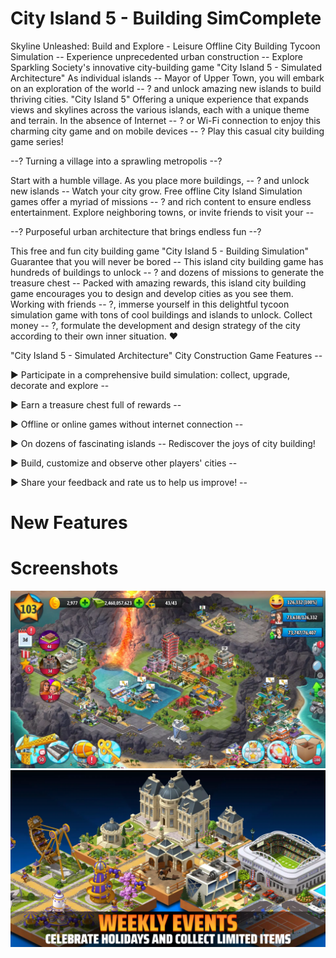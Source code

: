 # City Island 5 - Building SimComplete
Skyline Unleashed: Build and Explore - Leisure Offline City Building Tycoon Simulation
-- Experience unprecedented urban construction --
Explore Sparkling Society's innovative city-building game "City Island 5 - Simulated Architecture" As individual islands --  Mayor of Upper Town, you will embark on an exploration of the world -- ? and unlock amazing new islands to build thriving cities. "City Island 5" Offering a unique experience that expands views and skylines across the various islands, each with a unique theme and terrain. In the absence of Internet -- ? or Wi-Fi connection to enjoy this charming city game and on mobile devices -- ? Play this casual city building game series!

--? Turning a village into a sprawling metropolis --?

Start with a humble village. As you place more buildings, -- ? and unlock new islands --  Watch your city grow. Free offline City Island Simulation games offer a myriad of missions -- ? and rich content to ensure endless entertainment. Explore neighboring towns, or invite friends to visit your -- 

--? Purposeful urban architecture that brings endless fun --?

This free and fun city building game "City Island 5 - Building Simulation" Guarantee that you will never be bored --  This island city building game has hundreds of buildings to unlock -- ? and dozens of missions to generate the treasure chest -- Packed with amazing rewards, this island city building game encourages you to design and develop cities as you see them. Working with friends -- ?, immerse yourself in this delightful tycoon simulation game with tons of cool buildings and islands to unlock. Collect money -- ?, formulate the development and design strategy of the city according to their own inner situation. ❤

"City Island 5 - Simulated Architecture" City Construction Game Features --

▶ Participate in a comprehensive build simulation: collect, upgrade, decorate and explore -- 

▶ Earn a treasure chest full of rewards -- 

▶ Offline or online games without internet connection -- 

▶ On dozens of fascinating islands --  Rediscover the joys of city building!

▶ Build, customize and observe other players' cities -- 

▶ Share your feedback and rate us to help us improve! -- 

# New Features
    
 
# Screenshots
![image](https://github.com/PhillipM9512/City-Island-Game/blob/main/Assets/Board/1.webp)
![image](https://github.com/PhillipM9512/City-Island-Game/blob/main/Assets/Board/2.webp)

